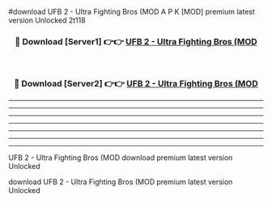 #download UFB 2 - Ultra Fighting Bros (MOD A P K [MOD] premium latest version Unlocked 2t118 



<div align="center">
<h3>🔴 Download [Server1] 👉👉 <a href="https://apkdownload3.web.app/">UFB 2 - Ultra Fighting Bros (MOD</a></h3><br>

<h3>🔴 Download [Server2] 👉👉 <a href="https://apkdownload3.web.app/">UFB 2 - Ultra Fighting Bros (MOD</a></h3>
</div>





----------------------------------------------------------

----------------------------------------------------------

----------------------------------------------------------

----------------------------------------------------------

----------------------------------------------------------

----------------------------------------------------------

----------------------------------------------------------

UFB 2 - Ultra Fighting Bros (MOD download premium latest version Unlocked

download UFB 2 - Ultra Fighting Bros (MOD premium latest version Unlocked
